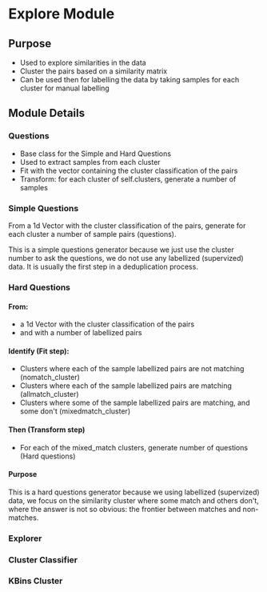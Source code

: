 # Explore Module
## Purpose
* Used to explore similarities in the data
* Cluster the pairs based on a similarity matrix
* Can be used then for labelling the data by taking samples for each cluster for manual labelling

## Module Details
### Questions
* Base class for the Simple and Hard Questions
* Used to extract samples from each cluster
* Fit with the vector containing the cluster classification of the pairs
* Transform: for each cluster of self.clusters, generate a number of samples

### Simple Questions
From a 1d Vector with the cluster classification of the pairs,
generate for each cluster a number of sample pairs (questions).

This is a simple questions generator because we just use the cluster number to ask the questions,
we do not use any labellized (supervized) data. It is usually the first step in a deduplication process.

### Hard Questions
#### From:
- a 1d Vector with the cluster classification of the pairs
- and with a number of labellized pairs

#### Identify (Fit step):
- Clusters where each of the sample labellized pairs are not matching (nomatch_cluster)
- Clusters where each of the sample labellized pairs are matching (allmatch_cluster)
- Clusters where some of the sample labellized pairs are matching, and some don't (mixedmatch_cluster)

#### Then (Transform step)
- For each of the mixed_match clusters, generate number of questions (Hard questions)

#### Purpose
This is a hard questions generator because we using labellized (supervized) data,
we focus on the similarity cluster where some match and others don't, where the answer is not so obvious: the
frontier between matches and non-matches.

### Explorer

### Cluster Classifier

### KBins Cluster

